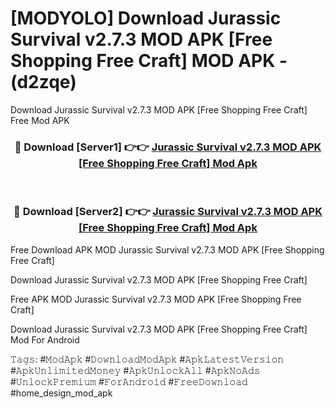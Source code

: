 # [MODYOLO] Download Jurassic Survival v2.7.3 MOD APK [Free Shopping Free Craft] MOD APK - (d2zqe)
Download Jurassic Survival v2.7.3 MOD APK [Free Shopping Free Craft] Free Mod APK

<div align="center">
<h3>🔴 Download [Server1] 👉👉 <a href="https://apk-comot.site?title=Jurassic_Survival_v2.7.3_MOD_APK_[Free_Shopping_Free_Craft]">Jurassic Survival v2.7.3 MOD APK [Free Shopping Free Craft] Mod Apk</a></h3><br>

<h3>🔴 Download [Server2] 👉👉 <a href="https://apk-comot.site?title=Jurassic_Survival_v2.7.3_MOD_APK_[Free_Shopping_Free_Craft]">Jurassic Survival v2.7.3 MOD APK [Free Shopping Free Craft] Mod Apk</a></h3>
</div>


Free Download APK MOD Jurassic Survival v2.7.3 MOD APK [Free Shopping Free Craft]

Download Jurassic Survival v2.7.3 MOD APK [Free Shopping Free Craft] 

Free APK MOD Jurassic Survival v2.7.3 MOD APK [Free Shopping Free Craft] 

Download Jurassic Survival v2.7.3 MOD APK [Free Shopping Free Craft] Mod For Android

𝚃𝚊𝚐𝚜: #𝙼𝚘𝚍𝙰𝚙𝚔 #𝙳𝚘𝚠𝚗𝚕𝚘𝚊𝚍𝙼𝚘𝚍𝙰𝚙𝚔 #𝙰𝚙𝚔𝙻𝚊𝚝𝚎𝚜𝚝𝚅𝚎𝚛𝚜𝚒𝚘𝚗 #𝙰𝚙𝚔𝚄𝚗𝚕𝚒𝚖𝚒𝚝𝚎𝚍𝙼𝚘𝚗𝚎𝚢 #𝙰𝚙𝚔𝚄𝚗𝚕𝚘𝚌𝚔𝙰𝚕𝚕 #𝙰𝚙𝚔𝙽𝚘𝙰𝚍𝚜 #𝚄𝚗𝚕𝚘𝚌𝚔𝙿𝚛𝚎𝚖𝚒𝚞𝚖 #𝙵𝚘𝚛𝙰𝚗𝚍𝚛𝚘𝚒𝚍 #𝙵𝚛𝚎𝚎𝙳𝚘𝚠𝚗𝚕𝚘𝚊𝚍 #home_design_mod_apk